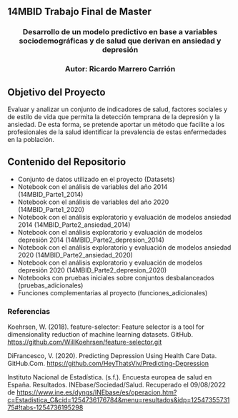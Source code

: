 ## 14MBID Trabajo Final de Master
### <center> Desarrollo de un modelo predictivo en base a variables sociodemográficas y de salud que derivan en ansiedad y depresión <center>
### <center> **Autor:** Ricardo Marrero Carrión <center>

## Objetivo del Proyecto
Evaluar y analizar un conjunto de indicadores de salud, factores sociales y de estilo de vida que permita la detección temprana de la depresión y la ansiedad. De esta forma, se pretende aportar un método que facilite a los profesionales de la salud identificar la prevalencia de estas enfermedades en la población.

## Contenido del Repositorio
  * Conjunto de datos utilizado en el proyecto (Datasets)
  * Notebook con el análisis de variables del año 2014 (14MBID_Parte1_2014)
  * Notebook con el análisis de variables del año 2020 (14MBID_Parte1_2020)
  * Notebook con el análisis exploratorio y evaluación de modelos ansiedad 2014 (14MBID_Parte2_ansiedad_2014)
  * Notebook con el análisis exploratorio y evaluación de modelos depresión 2014 (14MBID_Parte2_depresion_2014)
  * Notebook con el análisis exploratorio y evaluación de modelos ansiedad 2020 (14MBID_Parte2_ansiedad_2020)
  * Notebook con el análisis exploratorio y evaluación de modelos depresión 2020 (14MBID_Parte2_depresion_2020)
  * Notebooks con pruebas iniciales sobre conjuntos desbalanceados (pruebas_adicionales)
  * Funciones complementarias al proyecto (funciones_adicionales)

### Referencias
Koehrsen, W. (2018). feature-selector: Feature selector is a tool for dimensionality reduction of machine learning datasets. GitHub. https://github.com/WillKoehrsen/feature-selector.git

DiFrancesco, V. (2020). Predicting Depression Using Health Care Data. GitHub.Com. https://github.com/HeyThatsViv/Predicting-Depression

Instituto Nacional de Estadística. (s.f.). Encuesta europea de salud en España. Resultados. INEbase/Sociedad/Salud. Recuperado el 09/08/2022 de  https://www.ine.es/dyngs/INEbase/es/operacion.htm?c=Estadistica_C&cid=1254736176784&menu=resultados&idp=1254735573175#!tabs-1254736195298
